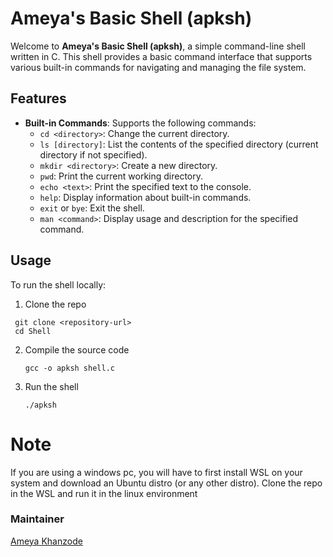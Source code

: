 # Ameya's Basic Shell (apksh)

Welcome to **Ameya's Basic Shell (apksh)**, a simple command-line shell written in C. This shell provides a basic command interface that supports various built-in commands for navigating and managing the file system.

## Features

- **Built-in Commands**: Supports the following commands:
  - `cd <directory>`: Change the current directory.
  - `ls [directory]`: List the contents of the specified directory (current directory if not specified).
  - `mkdir <directory>`: Create a new directory.
  - `pwd`: Print the current working directory.
  - `echo <text>`: Print the specified text to the console.
  - `help`: Display information about built-in commands.
  - `exit` or `bye`: Exit the shell.
  - `man <command>`: Display usage and description for the specified command.
  
## Usage

To run the shell locally:
1) Clone the repo
  ```
   git clone <repository-url>
   cd Shell
  ```

2) Compile the source code
   ```
   gcc -o apksh shell.c
   ```
3) Run the shell
   ```
   ./apksh
   ```

# Note
If you are using a windows pc, you will have to first install WSL on your system and download an Ubuntu distro (or any other distro). Clone the repo in the WSL and run it in the linux environment

### Maintainer
[Ameya Khanzode](https://github.com/AmeyaKhanzode)
